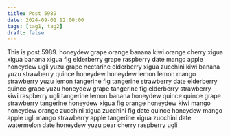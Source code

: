 ```yaml
---
title: Post 5989
date: 2024-09-01 12:00:00
tags: [tag1, tag2]
draft: false
---
```

This is post 5989.
honeydew
grape
orange
banana
kiwi
orange
cherry
xigua
xigua
banana
xigua
fig
elderberry
grape
raspberry
date
mango
apple
honeydew
ugli
yuzu
grape
nectarine
elderberry
xigua
zucchini
kiwi
banana
yuzu
strawberry
quince
honeydew
honeydew
lemon
lemon
mango
strawberry
yuzu
lemon
tangerine
fig
tangerine
strawberry
date
elderberry
quince
grape
yuzu
honeydew
grape
tangerine
fig
elderberry
strawberry
kiwi
raspberry
ugli
tangerine
lemon
banana
honeydew
quince
quince
grape
strawberry
tangerine
honeydew
xigua
fig
orange
honeydew
kiwi
mango
honeydew
orange
zucchini
xigua
zucchini
fig
date
quince
honeydew
mango
apple
ugli
mango
strawberry
apple
tangerine
xigua
zucchini
date
watermelon
date
honeydew
yuzu
pear
cherry
raspberry
ugli

